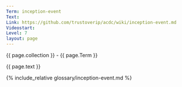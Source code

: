 ```yaml
---
Term: inception-event
Text: 
Link: https://github.com/trustoverip/acdc/wiki/inception-event.md
Videostart: 
Level: 7
layout: page
---
```


{{ page.collection }} - {{ page.Term }}

   {{ page.text }}

{% include_relative glossary/inception-event.md %}
